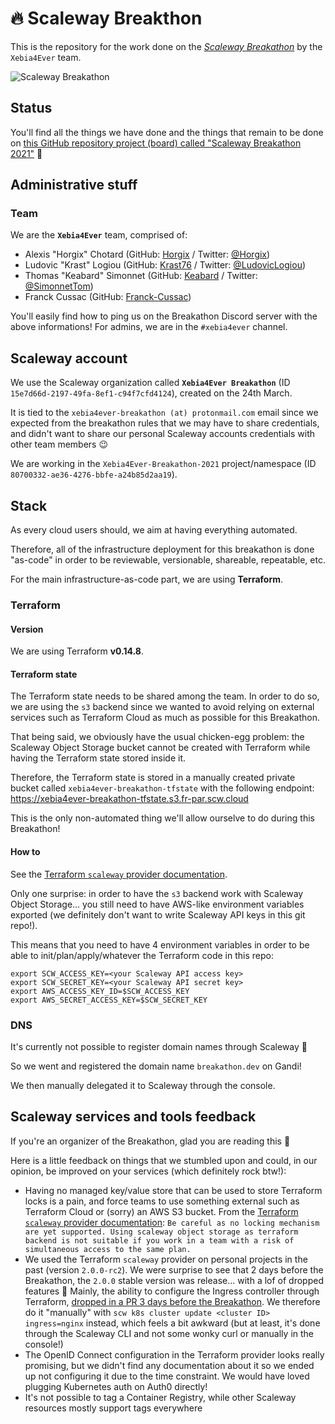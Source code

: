 # 🔥  Scaleway Breakthon

This is the repository for the work done on the [_Scaleway
Breakathon_](https://www.scaleway.com/en/breakathon/) by the `Xebia4Ever` team.

![Scaleway
Breakathon](https://img.evbuc.com/https%3A%2F%2Fcdn.evbuc.com%2Fimages%2F127211973%2F378717428845%2F1%2Foriginal.20210225-133419?w=800&auto=format%2Ccompress&q=75&sharp=10&rect=0%2C0%2C2160%2C1080&s=4a04cb591fb3f3f8e07592891dd9f536)

## Status

You'll find all the things we have done and the things that remain to be done
on [this GitHub repository project (board) called "Scaleway Breakathon
2021"](https://github.com/xebia-france/scaleway-breakathon/projects/1) 🙂

## Administrative stuff

### Team

We are the **`Xebia4Ever`** team, comprised of:

- Alexis "Horgix" Chotard (GitHub: [Horgix](https://github.com/Horgix) /
  Twitter: [@Horgix](https://twitter.com/Horgix))
- Ludovic "Krast" Logiou (GitHub: [Krast76](https://github.com/krast76) /
  Twitter: [@LudovicLogiou](https://twitter.com/LudovicLogiou))
- Thomas "Keabard" Simonnet (GitHub: [Keabard](https://github.com/keabard) /
  Twitter: [@SimonnetTom](https://twitter.com/SimonnetTom))
- Franck Cussac (GitHub: [Franck-Cussac](https://github.com/franck-cussac))

You'll easily find how to ping us on the Breakathon Discord server with the
above informations! For admins, we are in the `#xebia4ever` channel.

## Scaleway account

We use the Scaleway organization called **`Xebia4Ever Breakathon`** (ID
`15e7d66d-2197-49fa-8ef1-c94f7cfd4124`), created on the 24th March.

It is tied to the `xebia4ever-breakathon (at) protonmail.com` email since we
expected from the breakathon rules that we may have to share credentials, and
didn't want to share our personal Scaleway accounts credentials with other team
members 😉

We are working in the `Xebia4Ever-Breakathon-2021` project/namespace (ID
`80700332-ae36-4276-bbfe-a24b85d2aa19`).

## Stack

As every cloud users should, we aim at having everything automated.

Therefore, all of the infrastructure deployment for this breakathon is done
"as-code" in order to be reviewable, versionable, shareable, repeatable, etc.

For the main infrastructure-as-code part, we are using **Terraform**.

### Terraform

#### Version

We are using Terraform **v0.14.8**.

#### Terraform state

The Terraform state needs to be shared among the team. In order to do so, we
are using the `s3` backend since we wanted to avoid relying on external
services such as Terraform Cloud as much as possible for this Breakathon.

That being said, we obviously have the usual chicken-egg problem: the Scaleway
Object Storage bucket cannot be created with Terraform while having the
Terraform state stored inside it.

Therefore, the Terraform state is stored in a manually created private bucket
called `xebia4ever-breakathon-tfstate` with the following endpoint:
<https://xebia4ever-breakathon-tfstate.s3.fr-par.scw.cloud>

This is the only non-automated thing we'll allow ourselve to do during this
Breakathon!

#### How to

See the [Terraform `scaleway` provider
documentation](https://registry.terraform.io/providers/scaleway/scaleway/latest/docs).

Only one surprise: in order to have the `s3` backend work with Scaleway Object
Storage... you still need to have AWS-like environment variables exported (we
definitely don't want to write Scaleway API keys in this git repo!).

This means that you need to have 4 environment variables in order to be able to
init/plan/apply/whatever the Terraform code in this repo:

```
export SCW_ACCESS_KEY=<your Scaleway API access key>
export SCW_SECRET_KEY=<your Scaleway API secret key>
export AWS_ACCESS_KEY_ID=$SCW_ACCESS_KEY
export AWS_SECRET_ACCESS_KEY=$SCW_SECRET_KEY
```

### DNS

It's currently not possible to register domain names through Scaleway 🙁

So we went and registered the domain name `breakathon.dev` on Gandi!

We then manually delegated it to Scaleway through the console.

## Scaleway services and tools feedback

If you're an organizer of the Breakathon, glad you are reading this 🙂

Here is a little feedback on things that we stumbled upon and could, in our
opinion, be improved on your services (which definitely rock btw!):

- Having no managed key/value store that can be used to store Terraform locks
  is a pain, and force teams to use something external such as Terraform Cloud
  or (sorry) an AWS S3 bucket. From the [Terraform `scaleway` provider
  documentation](https://registry.terraform.io/providers/scaleway/scaleway/latest/docs#store-terraform-state-on-scaleway-s3-compatible-object-storage):
  `Be careful as no locking mechanism are yet supported. Using scaleway object
  storage as terraform backend is not suitable if you work in a team with a
  risk of simultaneous access to the same plan.`
- We used the Terraform `scaleway` provider on personal projects in the past
  (version `2.0.0-rc2`). We were surprise to see that 2 days before the
  Breakathon, the `2.0.0` stable version was release... with a lof of dropped
  features 🙁 Mainly, the ability to configure the Ingress controller through
  Terraform, [dropped in a PR 3 days before the
  Breakathon](https://github.com/scaleway/terraform-provider-scaleway/pull/798).
  We therefore do it "manually" with `scw k8s cluster update <cluster ID>
  ingress=nginx` instead, which feels a bit awkward (but at least, it's done
  through the Scaleway CLI and not some wonky curl or manually in the console!)
- The OpenID Connect configuration in the Terraform provider looks really
  promising, but we didn't find any documentation about it so we ended up not
  configuring it due to the time constraint. We would have loved plugging
  Kubernetes auth on Auth0 directly!
- It's not possible to tag a Container Registry, while other Scaleway resources
  mostly support tags everywhere
